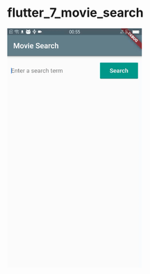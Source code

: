 # flutter_7_movie_search
 
![](https://github.com/DonaldKien/flutter_7_movie_search/blob/master/flutter_7_movie_search.gif)
